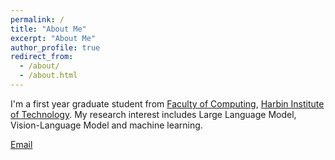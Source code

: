```yaml
---
permalink: /
title: "About Me"
excerpt: "About Me"
author_profile: true
redirect_from: 
  - /about/
  - /about.html
---
```


I'm a first year graduate student from [Faculty of Computing](https://computing.hit.edu.cn/), [Harbin Institute of Technology](https://www.hit.edu.cn/). My research interest includes Large Language Model, Vision-Language Model and machine learning.

[Email](damon.yjq@gmail.com)

